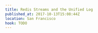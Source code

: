 ```yaml
---
title: Redis Streams and the Unified Log
published_at: 2017-10-13T15:08:44Z
location: San Francisco
hook: TODO
---
```


